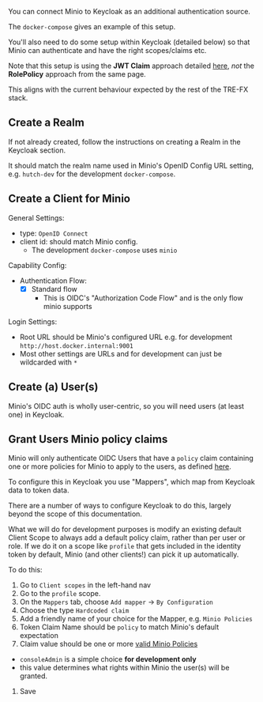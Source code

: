 You can connect Minio to Keycloak as an additional authentication source.

The `docker-compose` gives an example of this setup.

You'll also need to do some setup within Keycloak (detailed below) so that Minio can authenticate and have the right scopes/claims etc.

Note that this setup is using the **JWT Claim** approach detailed [here][Minio JWT Claim], *not* the **RolePolicy** approach from the same page.

This aligns with the current behaviour expected by the rest of the TRE-FX stack.

## Create a Realm

If not already created, follow the instructions on creating a Realm in the Keycloak section.

It should match the realm name used in Minio's OpenID Config URL setting, e.g. `hutch-dev` for the development `docker-compose`. 

## Create a Client for Minio

General Settings:

- type: `OpenID Connect`
- client id: should match Minio config.
  - The development `docker-compose` uses `minio`

Capability Config:

- Authentication Flow:
  - [x] Standard flow
    - This is OIDC's "Authorization Code Flow" and is the only flow minio supports

Login Settings:

- Root URL should be Minio's configured URL e.g. for development `http://host.docker.internal:9001`
- Most other settings are URLs and for development can just be wildcarded with `*`

## Create (a) User(s)

Minio's OIDC auth is wholly user-centric, so you will need users (at least one) in Keycloak.

## Grant Users Minio policy claims

Minio will only authenticate OIDC Users that have a `policy` claim containing one or more policies for Minio to apply to the users, as defined [here][Minio Policies].

To configure this in Keycloak you use "Mappers", which map from Keycloak data to token data.

There are a number of ways to configure Keycloak to do this, largely beyond the scope of this documentation.

What we will do for development purposes is modify an existing default Client Scope to always add a default policy claim, rather than per user or role. If we do it on a scope like `profile` that gets included in the identity token by default, Minio (and other clients!) can pick it up automatically.

To do this:

1. Go to `Client scopes` in the left-hand nav
1. Go to the `profile` scope.
1. On the `Mappers` tab, choose `Add mapper` -> `By Configuration`
1. Choose the type `Hardcoded claim`
1. Add a friendly name of your choice for the Mapper, e.g. `Minio Policies`
1. Token Claim Name should be `policy` to match Minio's default expectation
1. Claim value should be one or more [valid Minio Policies][Minio Policies]
  - `consoleAdmin` is a simple choice **for development only**
  - this value determines what rights within Minio the user(s) will be granted.
1. Save

[Minio Policies]: https://min.io/docs/minio/linux/administration/identity-access-management/policy-based-access-control.html#minio-policy
[Minio JWT Claim]: https://min.io/docs/minio/linux/administration/identity-access-management/oidc-access-management.html#json-web-token-claim
